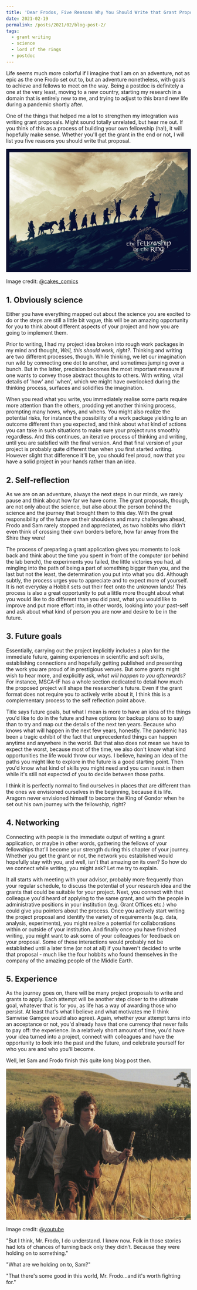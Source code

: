 ```yaml
---
title: 'Dear Frodos, Five Reasons Why You Should Write that Grant Proposal'
date: 2021-02-19
permalink: /posts/2021/02/blog-post-2/
tags:
  - grant writing
  - science
  - lord of the rings
  - postdoc
---
```


Life seems much more colorful if I imagine that I am on an adventure, not as epic as the one Frodo set out to, but an adventure nonetheless, with goals to achieve and fellows to meet on the way. Being a postdoc is definitely a one at the very least, moving to a new country, starting my research in a domain that is entirely new to me, and trying to adjust to this brand new life during a pandemic shortly after. 

One of the things that helped me a lot to strengthen my integration was writing grant proposals. Might sound totally unrelated, but hear me out. If you think of this as a process of building your own fellowship (ha!), it will hopefully make sense. Whether you'll get the grant in the end or not, I will list you five reasons you should write that proposal.

![](/images/lotr.jpeg)

 Image credit: [@cakes_comics](https://twitter.com/cakes_comics/status/1200029604553142272)

## 1. Obviously science

Either you have everything mapped out about the science you are excited to do or the steps are still a little bit vague, this will be an amazing opportunity for you to think about different aspects of your project and how you are going to implement them. 

Prior to writing, I had my project idea broken into rough work packages in my mind and thought, *Well, this should work, right?*.  Thinking and writing are two different processes, though. While thinking, we let our imagination run wild by connecting one dot to another, and sometimes  jumping over a bunch. But in the latter, precision becomes the most important measure if one wants to convey those abstract thoughts to others. With writing, vital details of 'how' and 'when', which we might have overlooked during the thinking process, surfaces and solidifies the imagination. 

When you read what you write, you immediately realise some parts require more attention than the others, prodding yet another thinking process, prompting many hows, whys, and whens. You might also realize the potential risks, for instance the possibility of a work package yielding to an outcome different than you expected, and think about what kind of actions you can take in such situations to make sure your project runs smoothly regardless. And this continues, an iterative process of  thinking and writing, until you are satisfied with the final version. And that final version of your project is probably quite different than when you first started writing. However slight that difference it'll be, you should feel proud, now that you have a solid project in your hands rather than an idea.



## 2. Self-reflection

As we are on an adventure, always the next steps in our minds, we rarely pause and think about how far we have come. The grant proposals, though, are not only about the science, but also about the person behind the science and the journey that brought them to this day. With the great responsibility of the future on their shoulders and many challenges ahead, Frodo and Sam rarely stopped and appreciated, as two hobbits who didn't even think of crossing their own borders before, how far away from the Shire they were! 

The process of preparing a grant application gives you moments to look back and think about the time you spent in front of the computer (or behind the lab bench), the experiments you failed, the little victories you had, all mingling into the path of being a part of something bigger than you, and the last but not the least, the determination you put into what you did. Although subtly, the process urges you to appreciate and to expect more of yourself. It is not everyday a Hobbit sets out their feet onto the unknown lands! This process is also a great opportunity to put a little more thought about what you would like to do different than you did past, what you would like to improve and put more effort into, in other words, looking into your past-self and ask about what kind of person you are now and desire to be in the future. 

## 3. Future goals

Essentially, carrying out the project implicitly includes a plan for the immediate future, gaining experiences in scientific and soft skills, establishing connections and hopefully getting published and presenting the work you are proud of in prestigious venues. But some grants might wish to hear more, and explicitly ask, *what will happen to you afterwards?* For instance, MSCA-IF has a whole section dedicated to detail how much the proposed project will shape the researcher's future. Even if the grant format does not require you to actively write about it, I think this is a complementary process to the self reflection point above. 

Title says future goals, but what I mean is more to have an idea of the things you'd like to do in the future and have options (or backup plans so to say) than to try and map out the details of the next ten years. Because who knows what will happen in the next few years, honestly. The pandemic has been a tragic exhibit of the fact that unprecedented things can happen anytime and anywhere in the world. But that also does not mean we have to expect the worst, because most of the time, we also don't know what kind opportunities the life would throw our ways. I believe, having an idea of the paths you might like to explore in the future is a good starting point. Then you'd know what kind of skills you might need and you can invest in them while it's still not expected of you to decide between those paths. 

I think it is perfectly normal to find ourselves in places that are different than the ones we envisioned ourselves in the beginning, because it is life.  Aragorn never envisioned himself to become the King of Gondor when he set out his own journey with the fellowship, right?

## 4. Networking 

Connecting with people is the immediate output of writing a grant application, or maybe in other words, gathering the fellows of your fellowships that'll become your strength during this chapter of your journey.  Whether you get the grant or not, the network you established would hopefully stay with you, and well, isn't that  amazing on its own? So how do we connect while writing, you might ask? Let me try to explain.

It all starts with meeting with your advisor, probably more frequently than your regular schedule, to discuss the potential of your research idea and the grants that could be suitable for your project. Next, you connect with that colleague you'd heard of applying to the same grant, and with the people in administrative positions in your institution (e.g. Grant Offices etc.) who could give you pointers about the process.  Once you actively start writing the project proposal and identify the variety of requirements (e.g. data, analysis, experiments), you might realize a potential for collaborations within or outside of your institution. And finally once you have finished writing, you might want to ask some of your colleagues for feedback on your proposal. Some of these interactions would probably not be established until a later time (or not at all) if you haven't decided to write that proposal - much like the four hobbits who found themselves in the company of the amazing people of the Middle Earth. 

## 5. Experience 

As the journey goes on, there will be many project proposals to write and grants to apply. Each attempt will be another step closer to the ultimate goal, whatever that is for you, as life has a way of awarding those who persist.  At least that's what I believe and what motivates me (I think Samwise Gamgee would also agree). Again, whether your attempt turns into an acceptance or not, you'd already have that one currency that never fails to pay off: the experience. In a relatively short amount of time, you'd have your idea turned into a project, connect with colleagues and  have the opportunity to look into the past and the future, and celebrate yourself for who you are and who you'll become. 

Well, let Sam and Frodo finish this quite long blog post then.

![](/images/frodo-sam.png)

 Image credit: [@youtube](https://www.youtube.com/watch?v=Y8lcVJPX-sk)


"But I think, Mr. Frodo, I do understand. I know now. Folk in those stories had lots of chances of turning back only they didn’t. Because they were holding on to something."

"What are we holding on to, Sam?"

"That there's some good in this world, Mr. Frodo...and it's worth fighting for."